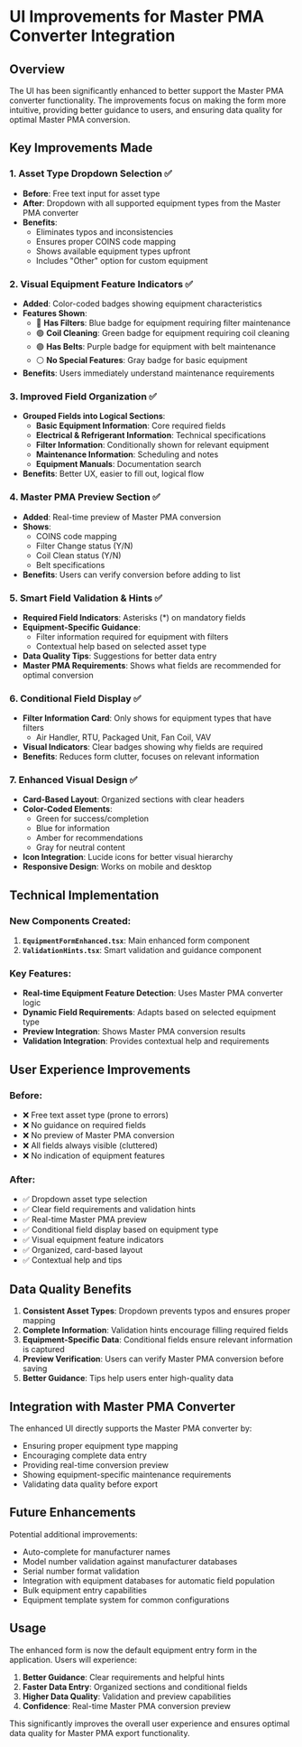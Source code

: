 # UI Improvements for Master PMA Converter Integration

## Overview
The UI has been significantly enhanced to better support the Master PMA converter functionality. The improvements focus on making the form more intuitive, providing better guidance to users, and ensuring data quality for optimal Master PMA conversion.

## Key Improvements Made

### 1. **Asset Type Dropdown Selection** ✅
- **Before**: Free text input for asset type
- **After**: Dropdown with all supported equipment types from the Master PMA converter
- **Benefits**: 
  - Eliminates typos and inconsistencies
  - Ensures proper COINS code mapping
  - Shows available equipment types upfront
  - Includes "Other" option for custom equipment

### 2. **Visual Equipment Feature Indicators** ✅
- **Added**: Color-coded badges showing equipment characteristics
- **Features Shown**:
  - 🔵 **Has Filters**: Blue badge for equipment requiring filter maintenance
  - 🟢 **Coil Cleaning**: Green badge for equipment requiring coil cleaning
  - 🟣 **Has Belts**: Purple badge for equipment with belt maintenance
  - ⚪ **No Special Features**: Gray badge for basic equipment
- **Benefits**: Users immediately understand maintenance requirements

### 3. **Improved Field Organization** ✅
- **Grouped Fields into Logical Sections**:
  - **Basic Equipment Information**: Core required fields
  - **Electrical & Refrigerant Information**: Technical specifications
  - **Filter Information**: Conditionally shown for relevant equipment
  - **Maintenance Information**: Scheduling and notes
  - **Equipment Manuals**: Documentation search
- **Benefits**: Better UX, easier to fill out, logical flow

### 4. **Master PMA Preview Section** ✅
- **Added**: Real-time preview of Master PMA conversion
- **Shows**:
  - COINS code mapping
  - Filter Change status (Y/N)
  - Coil Clean status (Y/N)
  - Belt specifications
- **Benefits**: Users can verify conversion before adding to list

### 5. **Smart Field Validation & Hints** ✅
- **Required Field Indicators**: Asterisks (*) on mandatory fields
- **Equipment-Specific Guidance**: 
  - Filter information required for equipment with filters
  - Contextual help based on selected asset type
- **Data Quality Tips**: Suggestions for better data entry
- **Master PMA Requirements**: Shows what fields are recommended for optimal conversion

### 6. **Conditional Field Display** ✅
- **Filter Information Card**: Only shows for equipment types that have filters
  - Air Handler, RTU, Packaged Unit, Fan Coil, VAV
- **Visual Indicators**: Clear badges showing why fields are required
- **Benefits**: Reduces form clutter, focuses on relevant information

### 7. **Enhanced Visual Design** ✅
- **Card-Based Layout**: Organized sections with clear headers
- **Color-Coded Elements**: 
  - Green for success/completion
  - Blue for information
  - Amber for recommendations
  - Gray for neutral content
- **Icon Integration**: Lucide icons for better visual hierarchy
- **Responsive Design**: Works on mobile and desktop

## Technical Implementation

### New Components Created:
1. **`EquipmentFormEnhanced.tsx`**: Main enhanced form component
2. **`ValidationHints.tsx`**: Smart validation and guidance component

### Key Features:
- **Real-time Equipment Feature Detection**: Uses Master PMA converter logic
- **Dynamic Field Requirements**: Adapts based on selected equipment type
- **Preview Integration**: Shows Master PMA conversion results
- **Validation Integration**: Provides contextual help and requirements

## User Experience Improvements

### Before:
- ❌ Free text asset type (prone to errors)
- ❌ No guidance on required fields
- ❌ No preview of Master PMA conversion
- ❌ All fields always visible (cluttered)
- ❌ No indication of equipment features

### After:
- ✅ Dropdown asset type selection
- ✅ Clear field requirements and validation hints
- ✅ Real-time Master PMA preview
- ✅ Conditional field display based on equipment type
- ✅ Visual equipment feature indicators
- ✅ Organized, card-based layout
- ✅ Contextual help and tips

## Data Quality Benefits

1. **Consistent Asset Types**: Dropdown prevents typos and ensures proper mapping
2. **Complete Information**: Validation hints encourage filling required fields
3. **Equipment-Specific Data**: Conditional fields ensure relevant information is captured
4. **Preview Verification**: Users can verify Master PMA conversion before saving
5. **Better Guidance**: Tips help users enter high-quality data

## Integration with Master PMA Converter

The enhanced UI directly supports the Master PMA converter by:
- Ensuring proper equipment type mapping
- Encouraging complete data entry
- Providing real-time conversion preview
- Showing equipment-specific maintenance requirements
- Validating data quality before export

## Future Enhancements

Potential additional improvements:
- Auto-complete for manufacturer names
- Model number validation against manufacturer databases
- Serial number format validation
- Integration with equipment databases for automatic field population
- Bulk equipment entry capabilities
- Equipment template system for common configurations

## Usage

The enhanced form is now the default equipment entry form in the application. Users will experience:
1. **Better Guidance**: Clear requirements and helpful hints
2. **Faster Data Entry**: Organized sections and conditional fields
3. **Higher Data Quality**: Validation and preview capabilities
4. **Confidence**: Real-time Master PMA conversion preview

This significantly improves the overall user experience and ensures optimal data quality for Master PMA export functionality.

